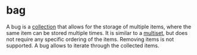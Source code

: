 # bag

A bug is a [collection](/data_md/computer_science/definitions/data_structure/collection.md) that allows for the storage of multiple items, where the same item can be stored multiple times. It is similar to a [multiset](/data_md/mathematics/definitions/foundamental/multiset.md), but does not require any specific ordering of the items. Removing items is not supported. A bug allows to iterate through the collected items.
